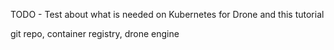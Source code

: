 TODO - Test about what is needed on Kubernetes for Drone and this tutorial

git repo, container registry, drone engine
